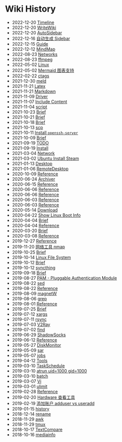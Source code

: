 # Wiki History

- 2022-12-20   [Timeline](/Features_Timeline)
- 2022-12-20   [WriteWiki](/Guide_WriteWiki)
- 2022-12-20   [AutoSidebar](/Guide_AutoSidebar)
- 2022-12-16   [自动生成 Sidebar](/Features_AutoSidebar)
- 2022-12-15   [Guide](/Guide)
- 2022-12-12   [MindMap](/Features_MindMap)
- 2022-08-23   [Networks](/0060_Linux_Networks)
- 2022-08-23   [ffmpeg](/Linux_Tools_ffmpeg)
- 2022-05-02   [Linux](/Linux)
- 2022-05-02   [Mermaid 图表支持](/Features_Mermaid)
- 2022-02-22   [ctags](/Linux_Tools_ctags)
- 2021-12-30   [meld](/Linux_Tools_meld)
- 2021-11-21   [Latex](/Features_Latex)
- 2021-11-21   [Markdown](/Features_Markdown)
- 2021-11-09   [Driver](/Linux_Driver)
- 2021-11-07   [Include Content](/Features_IncludeContent)
- 2021-11-04   [script](/Linux_Tools_script)
- 2021-10-23   [Brief](/Linux_Tools_cal)
- 2021-10-21   [Brief](/Linux_Tools_xset)
- 2021-10-18   [Brief](/Linux_Tools_top)
- 2021-10-13   [scp](/Linux_Tools_scp)
- 2021-10-11   [Install `openssh-server`](/Linux_Tools_SSH)
- 2021-10-09   [Brief](/Linux_Tools_chrt)
- 2021-09-19   [TODO](/TODO)
- 2021-09-19   [Install](/Linux_Install)
- 2021-03-04   [Network](/Linux_Tools_Network)
- 2021-03-02   [Ubuntu Install Steam](/0063_Ubuntu_InstallSteam)
- 2021-01-13   [Desktop](/Linux_Desktop)
- 2021-01-06   [RemoteDesktop](/Ubuntu_RemoteDesktop)
- 2020-10-09   [Reference](/Linux_Tools_snap)
- 2020-06-24   [Archiver](/Linux_Tools_Archiver)
- 2020-06-15   [Reference](/Linux_Tools_kill)
- 2020-06-06   [Reference](/Linux_Tools_Vi_UseCase)
- 2020-06-06   [Reference](/Linux_Tools_Vi_Plugins)
- 2020-06-03   [Reference](/Linux_Tools_updatealternatives)
- 2020-06-03   [Reference](/Linux_Tools_APT)
- 2020-05-14   [Download](/Linux_Tools_Download)
- 2020-04-22   [Show Linux Boot Info](/0061_Tools_ShowBootInfo)
- 2020-04-04   [Brief](/Linux_Tools_image2string)
- 2020-04-04   [Reference](/Linux_Tools_tree)
- 2020-03-20   [Brief](/Linux_Tools_taskset)
- 2020-03-08   [Reference](/Linux_Tools_ln)
- 2019-12-27   [Reference](/Linux_Tools_tophtop)
- 2019-11-20   [网络工具 nmap](/0062_Tools_nmap)
- 2019-10-25   [Brief](/Linux_Tools_sort)
- 2019-10-14   [Linux File System](/0064_FileSystem)
- 2019-10-12   [Brief](/Linux_Tools_bc)
- 2019-10-12   [syncthing](/Linux_Tools_syncthing)
- 2019-09-18   [Brief](/Linux_Tools_shuf)
- 2019-08-27   [PAM - Pluggable Authentication Module](/0065_Security_PAM)
- 2019-08-22   [sed](/Linux_Tools_sed)
- 2019-08-22   [Reference](/Linux_Tools_tr)
- 2019-08-09   [magnetW](/Linux_Tools_Download_magnetW)
- 2019-08-06   [grep](/Linux_Tools_grep)
- 2019-08-01   [Reference](/Linux_Tools_date)
- 2019-07-25   [Brief](/Linux_Tools_ls)
- 2019-07-12   [xargs](/Linux_Tools_xargs)
- 2019-07-11   [rsync](/Linux_Tools_rsync)
- 2019-07-03   [V2Ray](/0066_Networks_Proxy_V2Ray)
- 2019-07-02   [find](/Linux_Tools_find)
- 2019-06-29   [ShadowSocks](/0067_Networks_Proxy_shadowsocks)
- 2019-06-12   [Reference](/Linux_Tools_Samba)
- 2019-05-27   [DiskMonitor](/Linux_Tools_DiskMonitor)
- 2019-05-09   [sar](/Linux_Tools_sar)
- 2019-05-07   [jobs](/Linux_Tools_jobs)
- 2019-04-12   [Tools](/Linux_Tools)
- 2019-03-10   [TaskSchedule](/Linux_Tools_TaskSchedule)
- 2019-03-10   [atrun uid=1000 gid=1000](/Linux_Tools_at)
- 2019-03-10   [batch](/Linux_Tools_batch)
- 2019-03-07   [Vi](/Linux_Tools_Vi)
- 2019-03-01   [ulimit](/Linux_Tools_ulimit)
- 2019-02-28   [Reference](/Linux_Tools_json)
- 2019-02-20   [Hardware 查看工具](/0068_Tools_HardwareInfo)
- 2019-02-19   [添加账户 adduser vs useradd](/0069_Tools_添加账户)
- 2019-01-15   [history](/Linux_Tools_history)
- 2018-12-14   [rename](/Linux_Tools_rename)
- 2018-11-29   [awk](/Linux_Tools_awk)
- 2018-11-29   [tmux](/Linux_Tools_tmux)
- 2018-10-17   [TextCompare](/Linux_Tools_TextCompare)
- 2018-10-16   [mediainfo](/Linux_Tools_mediainfo)
